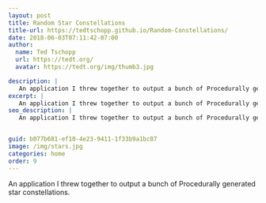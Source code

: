 ```yaml
---
layout: post
title: Random Star Constellations 
title-url: https://tedtschopp.github.io/Random-Constellations/
date: 2018-06-03T07:11:42-07:00
author:
  name: Ted Tschopp
  url: https://tedt.org/
  avatar: https://tedt.org/img/thumb3.jpg

description: |
   An application I threw together to output a bunch of Procedurally generated star constellations. 
excerpt: |
   An application I threw together to output a bunch of Procedurally generated star constellations. 
seo_description: |
   An application I threw together to output a bunch of Procedurally generated star constellations. 


guid: b077b681-ef10-4e23-9411-1f33b9a1bc87
image: /img/stars.jpg
categories: home
order: 9
---
```


An application I threw together to output a bunch of Procedurally generated star constellations. 